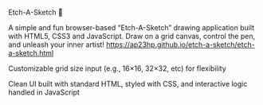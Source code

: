 
Etch-A-Sketch 🎨

A simple and fun browser-based “Etch-A-Sketch” drawing application built with HTML5, CSS3 and JavaScript. Draw on a grid canvas, control the pen, and unleash your inner artist!
https://ap23hp.github.io/etch-a-sketch/etch-a-sketch.html


Customizable grid size input (e.g., 16×16, 32×32, etc) for flexibility

Clean UI built with standard HTML, styled with CSS, and interactive logic handled in JavaScript

